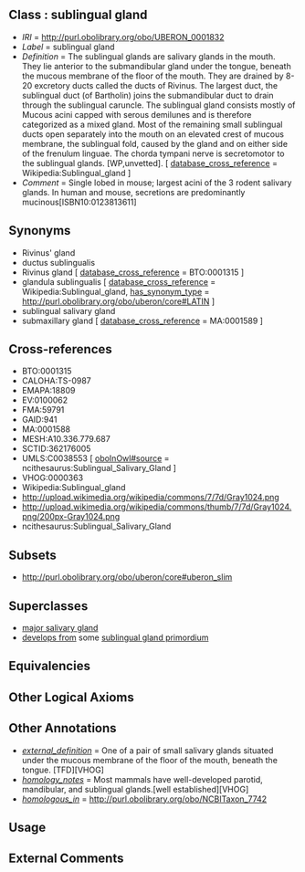
## Class : sublingual gland

 * *IRI* = http://purl.obolibrary.org/obo/UBERON_0001832
 * *Label* = sublingual gland
 * *Definition* = The sublingual glands are salivary glands in the mouth. They lie anterior to the submandibular gland under the tongue, beneath the mucous membrane of the floor of the mouth. They are drained by 8-20 excretory ducts called the ducts of Rivinus. The largest duct, the sublingual duct (of Bartholin) joins the submandibular duct to drain through the sublingual caruncle. The sublingual gland consists mostly of Mucous acini capped with serous demilunes and is therefore categorized as a mixed gland. Most of the remaining small sublingual ducts open separately into the mouth on an elevated crest of mucous membrane, the sublingual fold, caused by the gland and on either side of the frenulum linguae. The chorda tympani nerve is secretomotor to the sublingual glands. [WP,unvetted]. [ [database_cross_reference](../../ef/oboInOwl#hasDbXref.md) = Wikipedia:Sublingual_gland ]
 * *Comment* = Single lobed in mouse; largest acini of the 3 rodent salivary glands. In human and mouse, secretions are predominantly mucinous[ISBN10:0123813611]

## Synonyms

 * Rivinus' gland
 * ductus sublingualis
 * Rivinus gland [ [database_cross_reference](../../ef/oboInOwl#hasDbXref.md) = BTO:0001315 ]
 * glandula sublingualis [ [database_cross_reference](../../ef/oboInOwl#hasDbXref.md) = Wikipedia:Sublingual_gland, [has_synonym_type](../../pe/oboInOwl#hasSynonymType.md) = http://purl.obolibrary.org/obo/uberon/core#LATIN ]
 * sublingual salivary gland
 * submaxillary gland [ [database_cross_reference](../../ef/oboInOwl#hasDbXref.md) = MA:0001589 ]

## Cross-references

 * BTO:0001315
 * CALOHA:TS-0987
 * EMAPA:18809
 * EV:0100062
 * FMA:59791
 * GAID:941
 * MA:0001588
 * MESH:A10.336.779.687
 * SCTID:362176005
 * UMLS:C0038553 [ [oboInOwl#source](../../ce/oboInOwl#source.md) = ncithesaurus:Sublingual_Salivary_Gland ]
 * VHOG:0000363
 * Wikipedia:Sublingual_gland
 * http://upload.wikimedia.org/wikipedia/commons/7/7d/Gray1024.png
 * http://upload.wikimedia.org/wikipedia/commons/thumb/7/7d/Gray1024.png/200px-Gray1024.png
 * ncithesaurus:Sublingual_Salivary_Gland

## Subsets

 * http://purl.obolibrary.org/obo/uberon/core#uberon_slim

## Superclasses

 * [major salivary gland](../../UBERON/29/UBERON_0001829.md)
 * [develops from](../../RO/02/RO_0002202.md) some [sublingual gland primordium](../../UBERON/97/UBERON_0006297.md)

## Equivalencies


## Other Logical Axioms


## Other Annotations

 * *[external_definition](../../UBPROP/01/UBPROP_0000001.md)* = One of a pair of small salivary glands situated under the mucous membrane of the floor of the mouth, beneath the tongue. [TFD][VHOG]
 * *[homology_notes](../../UBPROP/03/UBPROP_0000003.md)* = Most mammals have well-developed parotid, mandibular, and sublingual glands.[well established][VHOG]
 * *[homologous_in](../../core#homologous/in/core#homologous_in.md)* = http://purl.obolibrary.org/obo/NCBITaxon_7742

## Usage


## External Comments

